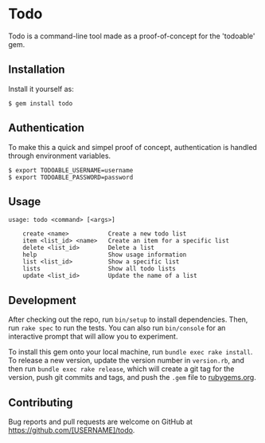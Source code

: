 # Todo

Todo is a command-line tool made as a proof-of-concept for the 'todoable' gem.

## Installation

Install it yourself as:

    $ gem install todo

## Authentication

To make this a quick and simpel proof of concept, authentication is handled through environment variables.

    $ export TODOABLE_USERNAME=username
    $ export TODOABLE_PASSWORD=password

## Usage

    usage: todo <command> [<args>]

        create <name>           Create a new todo list
        item <list_id> <name>   Create an item for a specific list
        delete <list_id>        Delete a list
        help                    Show usage information
        list <list_id>          Show a specific list
        lists                   Show all todo lists
        update <list_id>        Update the name of a list

## Development

After checking out the repo, run `bin/setup` to install dependencies. Then, run `rake spec` to run the tests. You can also run `bin/console` for an interactive prompt that will allow you to experiment.

To install this gem onto your local machine, run `bundle exec rake install`. To release a new version, update the version number in `version.rb`, and then run `bundle exec rake release`, which will create a git tag for the version, push git commits and tags, and push the `.gem` file to [rubygems.org](https://rubygems.org).

## Contributing

Bug reports and pull requests are welcome on GitHub at https://github.com/[USERNAME]/todo.
